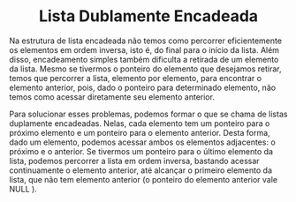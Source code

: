 <h1 align="center"> Lista Dublamente Encadeada</h1>
<p>
Na estrutura de lista encadeada não temos como percorrer eficientemente os elementos em ordem inversa, isto é, do final para o início da lista. Além disso, encadeamento simples também dificulta a retirada de um elemento da lista. Mesmo se tivermos o ponteiro do elemento que desejamos retirar, temos que percorrer a lista, elemento por elemento, para encontrar o elemento anterior, pois, dado o ponteiro para determinado elemento, não temos como acessar diretamente seu elemento anterior.

Para solucionar esses problemas, podemos formar o que se chama de  listas duplamente encadeadas. Nelas, cada elemento tem um ponteiro para o próximo elemento e um ponteiro para o elemento anterior. Desta forma, dado um elemento, podemos acessar ambos os elementos adjacentes: o próximo e o anterior. Se tivermos um ponteiro para o último elemento da lista, podemos percorrer a lista em ordem inversa, bastando acessar continuamente o elemento anterior, até alcançar o primeiro elemento da lista, que não tem elemento anterior (o ponteiro do elemento anterior vale  NULL ). 

</p>